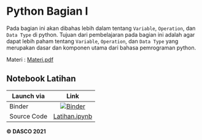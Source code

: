 # Python Bagian I

Pada bagian ini akan dibahas lebih dalam tentang `Variable`, `Operation`, dan `Data Type` di python. Tujuan dari pembelajaran pada bagian ini adalah agar dapat lebih paham tentang `Variable`, `Operation`, dan `Data Type` yang merupakan dasar dan komponen utama dari bahasa pemrograman python.

Materi : [Materi.pdf](Materi.pdf)

## Notebook Latihan

| Launch via | Link     |
| ------     | :------: |
| Binder     | [![Binder](https://mybinder.org/badge_logo.svg)](https://mybinder.org/v2/gh/DASCOUNJ/Materi/43f7908de58c5eb9a292d8169331f120c0d535b0?filepath=Python%2FBagian%20I%2FLatihan.ipynb) |
| Source Code | [Latihan.ipynb](Latihan.ipynb) |

**© DASCO 2021**